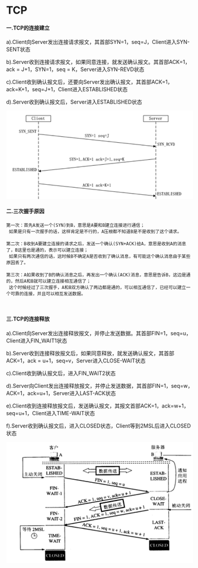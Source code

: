  # TCP

 #### 一.TCP的连接建立

a).Client向Server发出连接请求报文，其首部SYN=1，seq=J，Client进入SYN-SENT状态

b).Server收到连接请求报文，如果同意连接，就发送确认报文。其首部ACK=1，ack = J+1，SYN=1，seq = K，Server进入SYN-REVD状态

c).Client收到确认报文后，还要向Server发出确认报文，其首部ACK=1，ack=K+1，seq=J+1，Client进入ESTABLISHED状态

d).Server收到确认报文后，Server进入ESTABLISHED状态

![](./img/7.png)

#### 二.三次握手原因

```
第一次：首先A发送一个(SYN)到B，意思是A要和B建立连接进行通信；
 如果是只有一次握手的话，这样肯定是不行的，A压根都不知道B是不是收到了这个请求。
 
第二次：B收到A要建立连接的请求之后，发送一个确认(SYN+ACK)给A，意思是收到A的消息了，B这里也是通的，表示可以建立连接；
 如果只有两次通信的话，这时候B不确定A是否收到了确认消息，有可能这个确认消息由于某些原因丢了。
 
第三次：A如果收到了B的确认消息之后，再发出一个确认(ACK)消息，意思是告诉B，这边是通的，然后A和B就可以建立连接相互通信了；
 这个时候经过了三次握手，A和B双方确认了两边都是通的，可以相互通信了，已经可以建立一个可靠的连接，并且可以相互发送数据。
```

<br>

#### 三.TCP的连接释放

a).Client向Server发出连接释放报文，并停止发送数据。其首部FIN=1，seq=u，Client进入FIN_WAIT1状态

b).Server收到连接释放报文后，如果同意释放，就发送确认报文，其首部ACK=1，ack = u+1，seq=v，Server进入CLOSE-WAIT状态

c).Client收到确认报文后，进入FIN_WAIT2状态

d).Server向Client发出连接释放报文，并停止发送数据，其首部FIN=1，seq=w，ACK=1，ack=u+1，Server进入LAST-ACK状态

e).Client收到连接释放报文后，发送确认报文，其报文首部ACK=1，ack=w+1，seq=u+1，Client进入TIME-WAIT状态

f).Server收到确认报文后，进入CLOSED状态，Client等到2MSL后进入CLOSED状态

![](./img/8.png)
